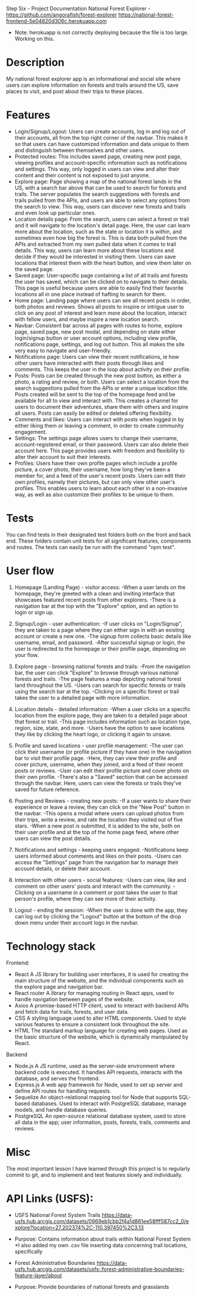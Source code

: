 Step Six - Project Documentation
National Forest Explorer - https://github.com/angorafish/forest-explorer
https://national-forest-frontend-5e04820d306c.herokuapp.com
- Note: herokuapp is not correctly deploying because the file is too large. Working on this.

# Description
My national forest explorer app is an informational and social site where users can explore information on forests and trails around the US, save places to visit, and post about their trips to these places.

# Features
- Login/Signup/Logout: Users can create accounts, log in and log out of their accounts, all from the top right corner of the navbar. This makes it so that users can have customized information and data unique to them and distinguish between themselves and other users.
- Protected routes: This includes saved page, creating new post page, viewing profiles and account-specific information such as notifications and settings. This way, only logged in users can view and alter their content and their content is not exposed to just anyone.
- Explore page: Page showing a map of the national forest lands in the US, with a search bar above that can be used to search for forests and trails. The server populates the search suggestions with forests and trails pulled from the APIs, and users are able to select any options from the search to view. This way, users can discover new forests and trails and even look up particular ones.
- Location details page: From the search, users can select a forest or trail and it will navigate to the location's detail page. Here, the user can learn more about the location, such as the state or location it is within, and sometimes even how big the forest is. This is data both pulled from the APIs and extracted from my own pulled data when it comes to trail details. This way, users can learn more about these locations and decide if they would be interested in visiting them. Users can save locations that interest them with the heart button, and view them later on the saved page.
- Saved page: User-specific page containing a list of all trails and forests the user has saved, which can be clicked on to navigate to their details. This page is useful because users are able to easily find their favorite locations all in one place instead of hafting to search for them.
- Home page: Landing page where users can see all recent posts in order, both photos and reviews. Shows all posts to inspire or intrigue user to click on any post of interest and learn more about the location, interact with fellow users, and maybe inspire a new location search.
- Navbar: Consistent bar across all pages with routes to home, explore page, saved page, new post modal, and depending on state either login/signup button or user account options, including view profile, notifications page, settings, and log out button. This all makes the site very easy to navigate and user-friendly.
- Notifications page: Users can view their recent notifications, ie how other users have interacted with their posts through likes and comments. This keeps the user in the loop about activity on their profile.
- Posts: Posts can be created through the new post button, as either a photo, a rating and review, or both. Users can select a location from the search suggestions pulled from the APIs or enter a unique location title. Posts created will be sent to the top of the homepage feed and be available for all to view and interact with. This creates a channel for users to document their adventures, share them with others and inspire all users. Posts can easily be edited or deleted offering flexibility.
- Comments and likes: Users can interact with posts when logged in by either liking them or leaving a comment, in order to create community engagement.
- Settings: The settings page allows users to change their username, account-registered email, or their password. Users can also delete their account here. This page provides users with freedom and flexibility to alter their account to suit their interests.
- Profiles: Users have their own profile pages which include a profile picture, a cover photo, their username, how long they've been a member for, and a feed of the user's recent posts. Users can edit their own profiles, namely their pictures, but can only view other user's profiles. This enables users to learn about each other in a non-invasive way, as well as also customize their profiles to be unique to them.

# Tests
You can find tests in their designated test folders both on the front and back end. These folders contain unit tests for all significant features, components and routes. The tests can easily be run with the command "npm test".

# User flow
1. Homepage (Landing Page) - visitor access:
-When a user lands on the homepage, they're greeted with a clean and inviting interface that showcases featured recent posts from other explorers.
-There is a navigation bar at the top with the "Explore" option, and an option to login or sign up.

2. Signup/Login - user authentication:
-If user clicks on "Login/Signup", they are taken to a page where they can either sign in with an existing account or create a new one.
-The signup form collects basic details like username, email, and password. 
-After successful signup or login, the user is redirected to the homepage or their profile page, depending on your flow.

3. Explore page - browsing national forests and trails:
-From the navigation bar, the user can click "Explore" to browse through various national forests and trails.
-The page features a map depicting national forest land throughout the US.
-Users can search for specific forests or trails using the search bar at the top.
-Clicking on a specific forest or trail takes the user to a detailed page with more information.

4. Location details - detailed information:
-When a user clicks on a specific location from the explore page, they are taken to a detailed page about that forest or trail.
-This page includes information such as location type, region, size, state, and more.
-Users have the option to save locations they like by clicking the heart logo, or clicking it again to unsave.

5. Profile and saved locations - user profile management:
-The user can click their username (or profile picture if they have one) in the navigation bar to visit their profile page.
-Here, they can view their profile and cover picture, username, when they joined, and a feed of their recent posts or reviews.
-User can edit their profile picture and cover photo on their own profile.
-There's also a "Saved" section that can be accessed through the navbar. Here, users can view the forests or trails they've saved for future reference.

6. Posting and Reviews - creating new posts:
-If a user wants to share their experience or leave a review, they can click on the "New Post" button in the navbar.
-This opens a modal where users can upload photos from their trips, write a review, and rate the location they visited out of five stars.
-When a new post is submitted, it is added to the site, both on their user profile and at the top of the home page feed, where other users can view the post details.

7. Notifications and settings - keeping users engaged:
-Notifications keep users informed about comments and likes on their posts.
-Users can access the "Settings" page from the navigation bar to manage their account details, or delete their account.

8. Interaction with other users - social features:
-Users can view, like and comment on other users' posts and interact with the community.
-Clicking on a username in a comment or post takes the user to that person's profile, where they can see more of their activity.

9. Logout - ending the session:
-When the user is done with the app, they can log out by clicking the "Logout" button at the bottom of the drop down menu under their account logo in the navbar.


# Technology stack
Frontend:
- React
A JS library for building user interfaces, it is used for creating the main structure of the website, and the individual components such as the explore page and navigation bar.
- React router
A library for managing routing in React apps, used to handle navigation between pages of the website.
- Axios
A promise-based HTTP client, used to interact with backend APIs and fetch data for trails, forests, and user data.
- CSS
A styling language used to alter HTML components. Used to style various features to ensure a consistent look throughout the site. 
- HTML
The standard markup language for creating web pages. Used as the basic structure of the website, which is dynamically manipulated by React.

Backend
- Node.js
A JS runtime, used as the server-side environment where backend code is executed. It handles API requests, interacts with the database, and serves the frontend.
- Express.js
A web app framework for Node, used to set up server and define API routes for handling requests.
- Sequelize
An object-relational mapping tool for Node that supports SQL-based databases. Used to interact with PostgreSQL database, manage models, and handle database queries.
- PostgreSQL
An open-source relational database system, used to store all data in the app; user information, posts, forests, trails, comments and reviews.

# Misc
The most important lesson I have learned through this project is to regularly commit to git, and to implement and test features slowly and individually.


# API Links (USFS):

- USFS National Forest System Trails
https://data-usfs.hub.arcgis.com/datasets/0969eb1cbb2f4a1d861ee58fff587cc2_0/explore?location=27.202374%2C-110.397450%2C3.13
- Purpose: Contains information about trails within National Forest System
*I also added my own .csv file inserting data concerning trail locations, specifically 

- Forest Administrative Boundaries
https://data-usfs.hub.arcgis.com/datasets/usfs::forest-administrative-boundaries-feature-layer/about
- Purpose: Provide boundaries of national forests and grasslands

